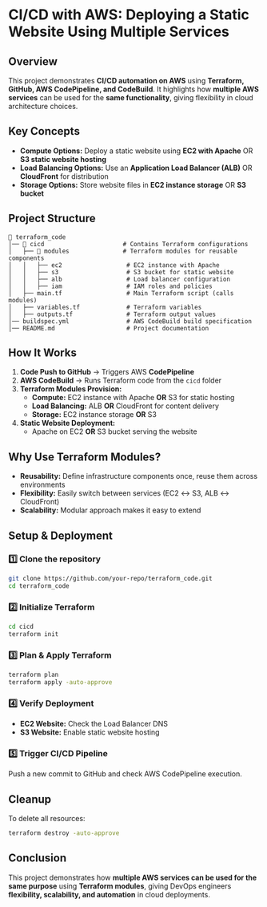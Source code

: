 # **CI/CD with AWS: Deploying a Static Website Using Multiple Services**  

## **Overview**  
This project demonstrates **CI/CD automation on AWS** using **Terraform, GitHub, AWS CodePipeline, and CodeBuild**. It highlights how **multiple AWS services** can be used for the **same functionality**, giving flexibility in cloud architecture choices.  

## **Key Concepts**  
- **Compute Options:** Deploy a static website using **EC2 with Apache** OR **S3 static website hosting**  
- **Load Balancing Options:** Use an **Application Load Balancer (ALB)** OR **CloudFront** for distribution  
- **Storage Options:** Store website files in **EC2 instance storage** OR **S3 bucket**  

## **Project Structure**  
```
📂 terraform_code
│── 📂 cicd                      # Contains Terraform configurations
│   ├── 📂 modules               # Terraform modules for reusable components
│   │   ├── ec2                  # EC2 instance with Apache
│   │   ├── s3                   # S3 bucket for static website
│   │   ├── alb                  # Load balancer configuration
│   │   ├── iam                  # IAM roles and policies
│   ├── main.tf                  # Main Terraform script (calls modules)
│   ├── variables.tf             # Terraform variables
│   ├── outputs.tf               # Terraform output values
│── buildspec.yml                # AWS CodeBuild build specification
│── README.md                    # Project documentation
```

## **How It Works**  
1. **Code Push to GitHub** → Triggers AWS **CodePipeline**  
2. **AWS CodeBuild** → Runs Terraform code from the `cicd` folder  
3. **Terraform Modules Provision:**  
   - **Compute:** EC2 instance with Apache **OR** S3 for static hosting  
   - **Load Balancing:** ALB **OR** CloudFront for content delivery  
   - **Storage:** EC2 instance storage **OR** S3  
4. **Static Website Deployment:**  
   - Apache on EC2 **OR** S3 bucket serving the website  

## **Why Use Terraform Modules?**  
- **Reusability:** Define infrastructure components once, reuse them across environments  
- **Flexibility:** Easily switch between services (EC2 ↔ S3, ALB ↔ CloudFront)  
- **Scalability:** Modular approach makes it easy to extend  

## **Setup & Deployment**  
### 1️⃣ Clone the repository  
```sh
git clone https://github.com/your-repo/terraform_code.git
cd terraform_code
```

### 2️⃣ Initialize Terraform  
```sh
cd cicd
terraform init
```

### 3️⃣ Plan & Apply Terraform  
```sh
terraform plan
terraform apply -auto-approve
```

### 4️⃣ Verify Deployment  
- **EC2 Website:** Check the Load Balancer DNS  
- **S3 Website:** Enable static website hosting  

### 5️⃣ Trigger CI/CD Pipeline  
Push a new commit to GitHub and check AWS CodePipeline execution.  

## **Cleanup**  
To delete all resources:  
```sh
terraform destroy -auto-approve
```

## **Conclusion**  
This project demonstrates how **multiple AWS services can be used for the same purpose** using **Terraform modules**, giving DevOps engineers **flexibility, scalability, and automation** in cloud deployments.  
